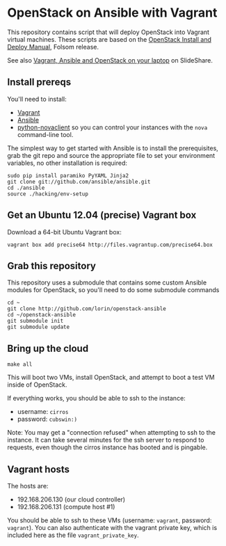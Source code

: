 # OpenStack on Ansible with Vagrant

This repository contains script that will deploy OpenStack into Vagrant
virtual machines. These scripts are based on the [OpenStack Install and Deploy
Manual](http://docs.openstack.org/folsom/openstack-compute/install/apt/content/),
Folsom release.

See also [Vagrant, Ansible and OpenStack on your laptop](http://www.slideshare.net/lorinh/vagrant-ansible-and-openstack-on-your-laptop)
on SlideShare.

## Install prereqs

You'll need to install:

 * [Vagrant](http://vagrantup.com)
 * [Ansible](http://ansible.github.com)
 * [python-novaclient](http://pypi.python.org/pypi/python-novaclient/2.6.10)
    so you can control your instances with the `nova` command-line tool.

The simplest way to get started with Ansible is to install the prerequisites,
grab the git repo and source the appropriate file to set your environment
variables, no other installation is required:

	sudo pip install paramiko PyYAML Jinja2
	git clone git://github.com/ansible/ansible.git
	cd ./ansible
	source ./hacking/env-setup

## Get an Ubuntu 12.04 (precise) Vagrant box

Download a 64-bit Ubuntu Vagrant box:

	vagrant box add precise64 http://files.vagrantup.com/precise64.box

## Grab this repository

This repository uses a submodule that contains some custom Ansible modules for
OpenStack, so you'll need to do some submodule commands

	cd ~
	git clone http://github.com/lorin/openstack-ansible
    cd ~/openstack-ansible
    git submodule init
    git submodule update

## Bring up the cloud

	make all

This will boot two VMs, install OpenStack, and attempt to boot a test VM
inside of OpenStack.

If everything works, you should be able to ssh to the instance:

 * username: `cirros`
 * password: `cubswin:)`

Note: You may get a "connection refused" when attempting to ssh to the instance.
It can take several minutes for the ssh server to respond to requests, even
though the cirros instance has booted and is pingable.

## Vagrant hosts

The hosts are:

 * 192.168.206.130 (our cloud controller)
 * 192.168.206.131 (compute host #1)

You should be able to ssh to these VMs (username: `vagrant`, password: `vagrant`).
You can also authenticate  with the vagrant private key, which is included
here as the file `vagrant_private_key`.

